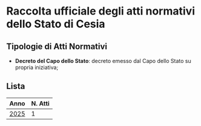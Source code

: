 # Raccolta ufficiale degli atti normativi dello Stato di Cesia
## Tipologie di Atti Normativi
- **Decreto del Capo dello Stato**: decreto emesso dal Capo dello Stato su propria iniziativa;
## Lista
| Anno | N. Atti |
| --- | --- |
| [2025](2025/list.it.md) | 1 |